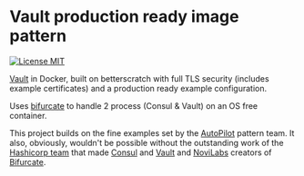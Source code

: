 # Vault production ready image pattern
[![License MIT](https://img.shields.io/badge/license-MIT-blue.svg)](https://raw.githubusercontent.com/mterron/betterscratch/master/LICENSE)
 
[Vault](http://www.vaultproject.io/) in Docker, built on betterscratch with full TLS security (includes example certificates) and a production ready example configuration.

Uses [bifurcate](https://github.com/novilabs/bifurcate) to handle 2 process (Consul & Vault) on an OS free container.


This project builds on the fine examples set by the [AutoPilot](http://autopilotpattern.io) pattern team. It also, obviously, wouldn't be possible without the outstanding work of the [Hashicorp team](https://hashicorp.com) that made [Consul](https://www.consul.io) and [Vault](https://www.vaultproject.io) and [NoviLabs](http://www.novilabs.com) creators of [Bifurcate](https://github.com/novilabs/bifurcate).
